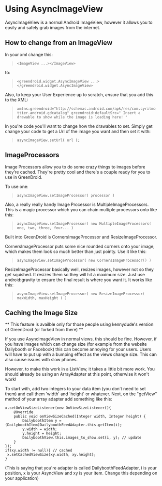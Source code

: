 Using AsyncImageView
===================

AsyncImageView is a normal Android ImageView, however it allows you to easily and safely grab images from the internet.

How to change from an ImageView
-------------------------------

In your xml change this:
> `<ImageView ...></ImageView>`

to:

> `<greendroid.widget.AsyncImageView ...></greendroid.widget.AsyncImageView>`

Also, to keep your User Experience up to scratch, *ensure* that you add this to the XML:

> `xmlns:greendroid="http://schemas.android.com/apk/res/com.cyrilmottier.android.gdcatalog"
greendroid:defaultSrc=" Insert a drawable to show while the image is loading here! "`

In you're code you'll want to change how the drawables to set. Simply get change your code to get a Url of the image you want and then set it with:

> `asyncImageView.setUrl( url );`

ImageProcessors
---------------

Image Processors allow you to do some crazy things to images before they're cached. They're pretty cool and there's a couple ready for you to use in GreenDroid.

To use one:

> `asyncImageView.setImageProcessor( processor )`

Also, a really really handy Image Processor is MultipleImageProcessors. This is a magic processor which you can chain multiple processors onto like this:

> `asyncImageView.setImageProcessor( new MultipleImageProcessors( one, two, three, four... )`

Built into GreenDroid is CornersImageProcessor and ResizeImageProcessor.

CornersImageProcessor puts some nice rounded corners onto your image, which makes them look so much better than just pointy. Use it like this:

> `asynImageView.setImageProcessor( new CornersImageProcessor() )`

ResizeImageProcessor basically well, resizes images, however not so they get squished. It resizes them so they will hit a maximum size. Just use android:gravity to ensure the final result is where you want it. It works like this:

> `asyncImageView.setImageProcessor( new ResizeImageProcessor( maxWidth, maxHeight ) )`

Caching the Image Size
----------------------

** This feature is availble only for those people using kennydude's version of GreenDroid (or forked from there) **

If you use AsyncImageView in normal views, this should be fine. However, if you have images which can change size (for example from the website Dailybooth or Facebook) this can become annoying for your users. Users will have to put up with a bumping effect as the views change size. This can also cause issues with slow phones.

However, to make this work in a ListView, it takes a little bit more work. You should already be using an ArrayAdapter at this point, otherwise it won't work!

To start with, add two integers to your data item (you don't need to set them) and call them 'width' and 'height' or whatever. Next, on the "getView" method of your array adapter add something like this:

	x.setOnViewSizeListener(new OnViewSizeListener(){
		@Override
		public void onViewSizeCached(Integer width, Integer height) {
			DailyboothItem y = (DailyboothItem)DailyboothFeedAdapter.this.getItem(i);
			y.width = width;
			y.height = height;
			DailyboothView.this.images_to_show.set(i, y); // update
		}
	});
	if(xy.width != null){ // cached
	 x.setCachedViewSize(xy.width, xy.height);
	}

(This is saying that you're adapter is called DailyboothFeedAdapter, i is your position, x is your AsyncView and xy is your item. Change this depending on your application)
